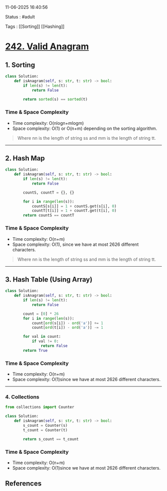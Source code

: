 11-06-2025 16:40:56

Status : #adult 

Tags : [[Sorting]] [[Hashing]]

# [242. Valid Anagram](https://neetcode.io/problems/is-anagram/)
## 1. Sorting

```python
class Solution:
    def isAnagram(self, s: str, t: str) -> bool:
        if len(s) != len(t):
            return False
            
        return sorted(s) == sorted(t)
```

### Time & Space Complexity

- Time complexity: O(nlog⁡n+mlog⁡m)
- Space complexity: O(1) or O(n+m) depending on the sorting algorithm.

> Where nn is the length of string ss and mm is the length of string tt.

---

## 2. Hash Map

```python
class Solution:
    def isAnagram(self, s: str, t: str) -> bool:
        if len(s) != len(t):
            return False

        countS, countT = {}, {}

        for i in range(len(s)):
            countS[s[i]] = 1 + countS.get(s[i], 0)
            countT[t[i]] = 1 + countT.get(t[i], 0)
        return countS == countT
```

### Time & Space Complexity

- Time complexity: O(n+m)
- Space complexity: O(1), since we have at most 2626 different characters.

> Where nn is the length of string ss and mm is the length of string tt.

---

## 3. Hash Table (Using Array)

```python
class Solution:
    def isAnagram(self, s: str, t: str) -> bool:
        if len(s) != len(t):
            return False

        count = [0] * 26
        for i in range(len(s)):
            count[ord(s[i]) - ord('a')] += 1
            count[ord(t[i]) - ord('a')] -= 1

        for val in count:
            if val != 0:
                return False
        return True
```

### Time & Space Complexity

- Time complexity: O(n+m)
- Space complexity: O(1)since we have at most 2626 different characters.


______

### 4. Collections

```python
from collections import Counter

class Solution:
    def isAnagram(self, s: str, t: str) -> bool:
        s_count = Counter(s)
        t_count = Counter(t)

        return s_count == t_count
```

### Time & Space Complexity

- Time complexity: O(n+m)
- Space complexity: O(1)since we have at most 2626 different characters.

## References


